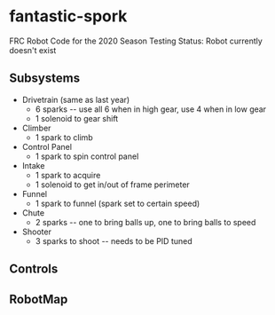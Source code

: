 # fantastic-spork
FRC Robot Code for the 2020 Season
Testing Status: Robot currently doesn't exist

## Subsystems
- Drivetrain (same as last year)
  - 6 sparks -- use all 6 when in high gear, use 4 when in low gear
  - 1 solenoid to gear shift
- Climber
  - 1 spark to climb
- Control Panel
  - 1 spark to spin control panel
- Intake
  - 1 spark to acquire
  - 1 solenoid to get in/out of frame perimeter
- Funnel
  - 1 spark to funnel (spark set to certain speed)
- Chute
  - 2 sparks -- one to bring balls up, one to bring balls to speed
- Shooter
  - 3 sparks to shoot -- needs to be PID tuned
  
## Controls

## RobotMap

